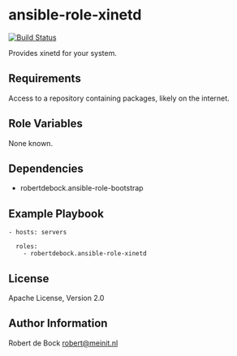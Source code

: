 ansible-role-xinetd
=========

[![Build Status](https://travis-ci.org/robertdebock/ansible-role-xinetd.svg?branch=master)](https://travis-ci.org/robertdebock/ansible-role-xinetd)

Provides xinetd for your system.

Requirements
------------

Access to a repository containing packages, likely on the internet.

Role Variables
--------------

None known.

Dependencies
------------

- robertdebock.ansible-role-bootstrap

Example Playbook
----------------

```
- hosts: servers

  roles:
    - robertdebock.ansible-role-xinetd

```

License
-------

Apache License, Version 2.0

Author Information
------------------

Robert de Bock <robert@meinit.nl>
